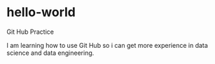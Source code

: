 # hello-world
Git Hub Practice

I am learning how to use Git Hub so i can get more experience in data science and data engineering.

